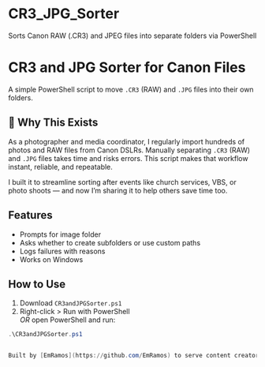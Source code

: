 # CR3_JPG_Sorter
Sorts Canon RAW (.CR3) and JPEG files into separate folders via PowerShell


# CR3 and JPG Sorter for Canon Files

A simple PowerShell script to move `.CR3` (RAW) and `.JPG` files into their own folders.

## 🤔 Why This Exists

As a photographer and media coordinator, I regularly import hundreds of photos and RAW files from Canon DSLRs. Manually separating `.CR3` (RAW) and `.JPG` files takes time and risks errors. This script makes that workflow instant, reliable, and repeatable.

I built it to streamline sorting after events like church services, VBS, or photo shoots — and now I’m sharing it to help others save time too.


## Features

- Prompts for image folder
- Asks whether to create subfolders or use custom paths
- Logs failures with reasons
- Works on Windows

## How to Use

1. Download `CR3andJPGSorter.ps1`
2. Right-click > Run with PowerShell  
   *OR* open PowerShell and run:

```powershell
.\CR3andJPGSorter.ps1


Built by [EmRamos](https://github.com/EmRamos) to serve content creators, church tech teams, and photo pros who want automation without complexity.
